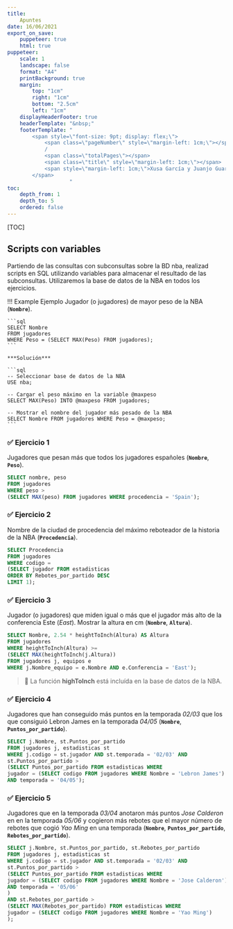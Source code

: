 ```yaml
---
title:
    Apuntes
date: 16/06/2021
export_on_save:
    puppeteer: true
    html: true
puppeteer:
    scale: 1
    landscape: false
    format: "A4"
    printBackground: true
    margin:
        top: "1cm"
        right: "1cm"
        bottom: "2.5cm"
        left: "1cm"
    displayHeaderFooter: true
    headerTemplate: "&nbsp;"
    footerTemplate: "
        <span style=\"font-size: 9pt; display: flex;\">
            <span class=\"pageNumber\" style=\"margin-left: 1cm;\"></span>
            /
            <span class=\"totalPages\"></span>
            <span class=\"title\" style=\"margin-left: 1cm;\"></span>
            <span style=\"margin-left: 1cm;\">Xusa García y Juanjo Guarinos</span>
        </span>
                    "
toc:
    depth_from: 1
    depth_to: 5
    ordered: false
---
```


[TOC]

## Scripts con variables

Partiendo de las consultas con subconsultas sobre la BD nba, realizad scripts en SQL utilizando variables para almacenar el resultado de las subconsultas. Utilizaremos la base de datos de la NBA en todos los ejercicios.

!!! Example Ejemplo
    Jugador (o jugadores) de mayor peso de la NBA (**`Nombre`**).

    ```sql
    SELECT Nombre
    FROM jugadores
    WHERE Peso = (SELECT MAX(Peso) FROM jugadores);
    ```
    
    ***Solución***
  
    ```sql
    -- Seleccionar base de datos de la NBA
    USE nba;

    -- Cargar el peso máximo en la variable @maxpeso
    SELECT MAX(Peso) INTO @maxpeso FROM jugadores;
    
    -- Mostrar el nombre del jugador más pesado de la NBA 
    SELECT Nombre FROM jugadores WHERE Peso = @maxpeso;
    ```

<div class="ejercicio">

### :white_check_mark: Ejercicio 1

Jugadores que pesan más que todos los jugadores españoles (**`Nombre`**, **`Peso`**).

```sql
SELECT nombre, peso
FROM jugadores
WHERE peso > 
(SELECT MAX(peso) FROM jugadores WHERE procedencia = 'Spain');
```

</div> <!-- fin ejercicio -->

<div class="ejercicio">

### :white_check_mark: Ejercicio 2

Nombre de la ciudad de procedencia del máximo reboteador de la historia de la NBA (**`Procedencia`**).

```sql
SELECT Procedencia
FROM jugadores
WHERE codigo = 
(SELECT jugador FROM estadisticas
ORDER BY Rebotes_por_partido DESC
LIMIT 1);
```

</div> <!-- fin ejercicio -->

<div class="ejercicio">

### :white_check_mark: Ejercicio 3

Jugador (o jugadores) que miden igual o más que el jugador más alto de la conferencia Este (*East*). Mostrar la altura en cm (**`Nombre`**, **`Altura`**).

```sql
SELECT Nombre, 2.54 * heightToInch(Altura) AS Altura
FROM jugadores
WHERE heightToInch(Altura) >=  
(SELECT MAX(heightToInch(j.Altura)) 
FROM jugadores j, equipos e
WHERE j.Nombre_equipo = e.Nombre AND e.Conferencia = 'East');
```

> :pushpin: La función **highToInch** está incluída en la base de datos de la NBA.

</div> <!-- fin ejercicio -->

<div class="ejercicio">

### :white_check_mark: Ejercicio 4

Jugadores que han conseguido más puntos en la temporada *02/03* que los que consiguió Lebron James en la temporada *04/05* (**`Nombre`**, **`Puntos_por_partido`**).

```sql
SELECT j.Nombre, st.Puntos_por_partido 
FROM jugadores j, estadisticas st
WHERE j.codigo = st.jugador AND st.temporada = '02/03' AND 
st.Puntos_por_partido >  
(SELECT Puntos_por_partido FROM estadisticas WHERE 
jugador = (SELECT codigo FROM jugadores WHERE Nombre = 'Lebron James')
AND temporada = '04/05');
```



</div> <!-- fin ejercicio -->

<div class="ejercicio">

### :white_check_mark: Ejercicio 5

Jugadores que en la temporada *03/04* anotaron más puntos *Jose  Calderon* en en la temporada *05/06* y cogieron más rebotes que el mayor número de rebotes que cogió *Yao Ming* en una temporada (**`Nombre`**, **`Puntos_por_partido`**, **`Rebotes_por_partido`**).

```sql
SELECT j.Nombre, st.Puntos_por_partido, st.Rebotes_por_partido
FROM jugadores j, estadisticas st
WHERE j.codigo = st.jugador AND st.temporada = '02/03' AND
st.Puntos_por_partido > 
(SELECT Puntos_por_partido FROM estadisticas WHERE
jugador = (SELECT codigo FROM jugadores WHERE Nombre = 'Jose Calderon')
AND temporada = '05/06'
)
AND st.Rebotes_por_partido >
(SELECT MAX(Rebotes_por_partido) FROM estadisticas WHERE 
jugador = (SELECT codigo FROM jugadores WHERE Nombre = 'Yao Ming')
);
```

</div> <!-- fin ejercicio -->
